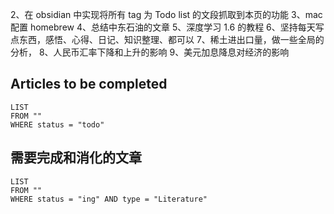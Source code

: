 2、在 obsidian 中实现将所有 tag 为 Todo list 的文段抓取到本页的功能
3、mac 配置 homebrew
4、总结中东石油的文章
5、深度学习 1.6 的教程
6、坚持每天写点东西，感悟、心得、日记、知识整理、都可以
7、稀土进出口量，做一些全局的分析，
8、人民币汇率下降和上升的影响
9、美元加息降息对经济的影响

## Articles to be completed
```dataview 
LIST
FROM ""
WHERE status = "todo" 
```


## 需要完成和消化的文章
```dataview 
LIST
FROM ""
WHERE status = "ing" AND type = "Literature"
```

